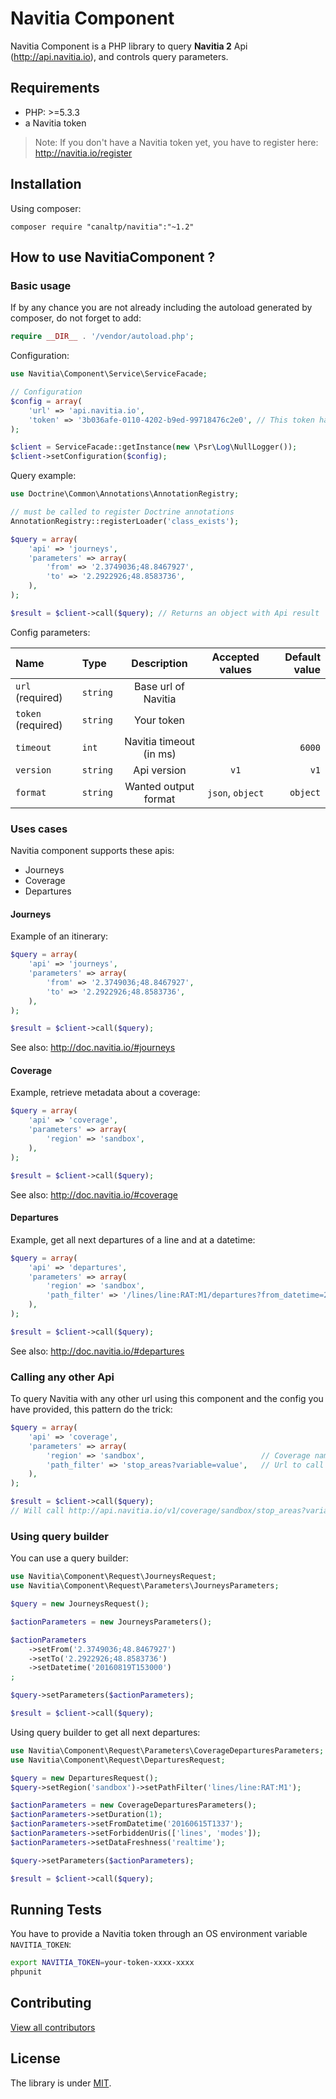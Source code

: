 Navitia Component
=================

Navitia Component is a PHP library to query __Navitia 2__ Api (http://api.navitia.io),
and controls query parameters.


Requirements
------------

- PHP: >=5.3.3
- a Navitia token

> Note:
> If you don't have a Navitia token yet, you have to register here: http://navitia.io/register

Installation
------------

Using composer:

    composer require "canaltp/navitia":"~1.2"


How to use NavitiaComponent ?
-----------------------------

### Basic usage


If by any chance you are not already including the autoload generated by composer, do not forget to add:

``` php
require __DIR__ . '/vendor/autoload.php';
```

Configuration:

``` php
use Navitia\Component\Service\ServiceFacade;

// Configuration
$config = array(
    'url' => 'api.navitia.io',
    'token' => '3b036afe-0110-4202-b9ed-99718476c2e0', // This token has an access to sandbox data
);

$client = ServiceFacade::getInstance(new \Psr\Log\NullLogger());
$client->setConfiguration($config);
```

Query example:

``` php
use Doctrine\Common\Annotations\AnnotationRegistry;

// must be called to register Doctrine annotations
AnnotationRegistry::registerLoader('class_exists');

$query = array(
    'api' => 'journeys',
    'parameters' => array(
        'from' => '2.3749036;48.8467927',
        'to' => '2.2922926;48.8583736',
    ),
);

$result = $client->call($query); // Returns an object with Api result
```

Config parameters:

| Name                  | Type       | Description             | Accepted values    | Default value |
| :------------------   | :--------- |:----------------------: | :----------------: | ------------: |
| `url`   (required)    | `string`   | Base url of Navitia     |                    |               |
| `token` (required)    | `string`   | Your token              |                    |               |
| `timeout`             | `int`      | Navitia timeout (in ms) |                    |  `6000`       |
| `version`             | `string`   | Api version             | `v1`               | `v1`          |
| `format`              | `string`   | Wanted output format    | `json`, `object`   | `object`      |

### Uses cases

Navitia component supports these apis:

- Journeys
- Coverage
- Departures

#### Journeys

Example of an itinerary:

``` php
$query = array(
    'api' => 'journeys',
    'parameters' => array(
        'from' => '2.3749036;48.8467927',
        'to' => '2.2922926;48.8583736',
    ),
);

$result = $client->call($query);
```

See also: http://doc.navitia.io/#journeys


#### Coverage

Example, retrieve metadata about a coverage:

``` php
$query = array(
    'api' => 'coverage',
    'parameters' => array(
        'region' => 'sandbox',
    ),
);

$result = $client->call($query);
```

See also: http://doc.navitia.io/#coverage


#### Departures

Example, get all next departures of a line and at a datetime:

``` php
$query = array(
    'api' => 'departures',
    'parameters' => array(
        'region' => 'sandbox',
        'path_filter' => '/lines/line:RAT:M1/departures?from_datetime=20160615T1337'
    ),
);

$result = $client->call($query);
```

See also: http://doc.navitia.io/#departures


### Calling any other Api

To query Navitia with any other url using this component
and the config you have provided, this pattern do the trick:

``` php
$query = array(
    'api' => 'coverage',
    'parameters' => array(
        'region' => 'sandbox',                          // Coverage name
        'path_filter' => 'stop_areas?variable=value',   // Url to call
    ),
);

$result = $client->call($query);
// Will call http://api.navitia.io/v1/coverage/sandbox/stop_areas?variable=value
```


### Using query builder

You can use a query builder:

``` php
use Navitia\Component\Request\JourneysRequest;
use Navitia\Component\Request\Parameters\JourneysParameters;

$query = new JourneysRequest();

$actionParameters = new JourneysParameters();

$actionParameters
    ->setFrom('2.3749036;48.8467927')
    ->setTo('2.2922926;48.8583736')
    ->setDatetime('20160819T153000')
;

$query->setParameters($actionParameters);

$result = $client->call($query);
```

Using query builder to get all next departures:

``` php
use Navitia\Component\Request\Parameters\CoverageDeparturesParameters;
use Navitia\Component\Request\DeparturesRequest;

$query = new DeparturesRequest();
$query->setRegion('sandbox')->setPathFilter('lines/line:RAT:M1');

$actionParameters = new CoverageDeparturesParameters();
$actionParameters->setDuration(1);
$actionParameters->setFromDatetime('20160615T1337');
$actionParameters->setForbiddenUris(['lines', 'modes']);
$actionParameters->setDataFreshness('realtime');

$query->setParameters($actionParameters);

$result = $client->call($query);
```


Running Tests
-----------------------------

You have to provide a Navitia token through an OS environment variable `NAVITIA_TOKEN`:

``` bash
export NAVITIA_TOKEN=your-token-xxxx-xxxx
phpunit
```


Contributing
------------

[View all contributors](https://github.com/CanalTP/NavitiaComponent/graphs/contributors)

License
-------

The library is under [MIT](LICENSE).
